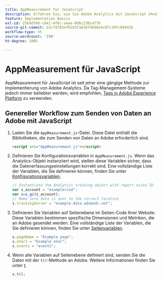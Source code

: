 ```yaml
---
title: AppMeasurement für JavaScript
description: Erfahren Sie, wie Sie Adobe Analytics mit JavaScript ohne Tag-Management-System implementieren.
feature: Implementation Basics
exl-id: 25b9d768-c641-4f6c-a4ae-0d6c238c4776
source-git-commit: b3c74782ef6183fa63674b98e4c0fc39fc09441b
workflow-type: ht
source-wordcount: '150'
ht-degree: 100%

---
```


# AppMeasurement für JavaScript

AppMeasurement für JavaScript ist seit jeher eine gängige Methode zur Implementierung von Adobe Analytics. Da Tag-Management-Systeme jedoch immer beliebter werden, wird empfohlen, [Tags in Adobe Experience Platform](../launch/overview.md) zu verwenden.

## Genereller Workflow zum Senden von Daten an Adobe mit JavaScript

1. Laden Sie die `AppMeasurement.js`-Datei. Diese Datei enthält die Bibliotheken, die zum Senden von Daten an Adobe erforderlich sind.

   ```html
   <script src="AppMeasurement.js"></script>
   ```

2. Definieren Sie Konfigurationsvariablen in `AppMeasurement.js`. Wenn das Analytics-Objekt instanziiert wird, stellen diese Variablen sicher, dass die Datenerfassungseinstellungen korrekt sind. Eine vollständige Liste der Variablen, die Sie definieren können, finden Sie unter [Konfigurationsvariablen](../vars/config-vars/configuration-variables.md).

   ```js
   // Instantiate the Analytics tracking object with report suite ID
   var s_account = "examplersid";
   var s=s_gi(s_account);
   // Make sure data is sent to the correct location
   s.trackingServer = "example.data.adobedc.net";
   ```

3. Definieren Sie Variablen auf Seitenebene im Seiten-Code Ihrer Website. Diese Variablen bestimmen spezifische Dimensionen und Metriken, die an Adobe gesendet werden. Eine vollständige Liste der Variablen, die Sie definieren können, finden Sie unter [Seitenvariablen](../vars/page-vars/page-variables.md).

   ```js
   s.pageName = "Example page";
   s.eVar1 = "Example eVar";
   s.events = "event1";
   ```

4. Wenn alle Variablen auf Seitenebene definiert sind, senden Sie die Daten mit der `t()`-Methode an Adobe. Weitere Informationen finden Sie unter [t](../vars/functions/t-method.md).

   ```js
   s.t();
   ```
